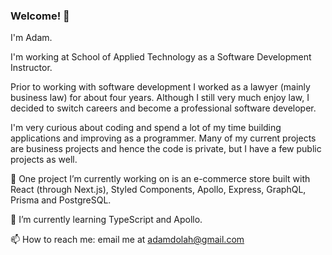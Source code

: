 ### Welcome! 👋

I'm Adam. 

I'm working at School of Applied Technology as a Software Development Instructor.

Prior to working with software development I worked as a lawyer (mainly business law) for about four years. Although I still very much enjoy law, I decided to switch careers and become a professional software developer. 

I'm very curious about coding and spend a lot of my time building applications and improving as a programmer. Many of my current projects are business projects and hence the code is private, but I have a few public projects as well. 

🔭 One project I’m currently working on is an e-commerce store built with React (through Next.js), Styled Components, Apollo, Express, GraphQL, Prisma and PostgreSQL.

🌱 I’m currently learning TypeScript and Apollo. 

📫 How to reach me: email me at adamdolah@gmail.com

